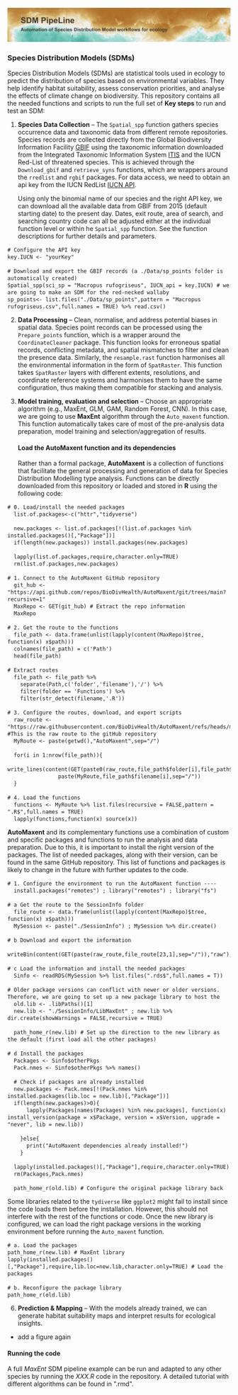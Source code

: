 ![Header](Results/Figures/ReadMeHeader.png)

### Species Distribution Models (SDMs)

Species Distribution Models (SDMs) are statistical tools used in ecology to predict the distribution of species based on environmental variables. They help identify habitat suitability, assess conservation priorities, and analyse the effects of climate change on biodiversity. This repository contains all the needed functions and scripts to run the full set of **Key steps** to run and test an SDM:

1. **Species Data Collection** – The `Spatial_spp` function gathers species occurrence data and taxonomic data from different remote repositories. Species records are collected directly from the Global Biodiversity Information Facility [GBIF](https://www.gbif.org/) using the taxonomic information downloaded from the Integrated Taxonomic Information System [ITIS](https://www.itis.gov/) and the IUCN Red-List of threatened species. This is achieved through the `Download_gbif` and `retrieve_syns` functions, which are wrappers around the `rredlist` and `rgbif` packages. For data access, we need to obtain an api key from the IUCN RedList [IUCN API](https://api.iucnredlist.org/).

   Using only the binomial name of our species and the right API key, we can download all the available data from GBIF from 2015 (default starting date) to the present day. Dates, exit route, area of search, and searching country code can all be adjusted either at the individual function level or within he `Spatial_spp` function. See the function descriptions for further details and parameters.

```{r}
# Configure the API key
key.IUCN <- "yourKey"  

# Download and export the GBIF records (a ./Data/sp_points folder is automatically created)
Spatial_spp(sci_sp = "Macropus rufogriseus", IUCN_api = key.IUCN) # we are going to make an SDM for the red-necked wallaby
sp_points<- list.files("./Data/sp_points",pattern = "Macropus rufogriseus.csv",full.names = TRUE) %>% read.csv()

```
2. **Data Processing** – Clean, normalise, and address potential biases in spatial data. Species point records can be processed using the `Prepare_points` function, which is a wrapper around the `CoordinateCleaner` package. This function looks for erroneous spatial records, conflicting metadata, and spatial mismatches to filter and clean the presence data. Similarly, the `resample.rast` function harmonises all the environmental information in the form of `SpatRaster`. This function takes `SpatRaster` layers with different extents, resolutions, and coordinate reference systems and harmonises them to have the same configuration, thus making them compatible for stacking and analysis. 

3. **Model training, evaluation and selection** – Choose an appropriate algorithm (e.g., MaxEnt, GLM, GAM, Random Forest, CNN). In this case, we are going to use **MaxEnt** algorithm through the `Auto_maxent` function. This function automatically takes care of most of the pre-analysis data preparation, model training and selection/aggregation of results.

   #### Load the AutoMaxent function and its dependencies

   Rather than a formal package, **AutoMaxent** is a collection of functions that facilitate the general processing and generation of data for Species Distribution Modelling type analysis. Functions can be directly downloaded from this repository or loaded and stored in **R** using the following code:

```{r}
# 0. Load/install the needed packages
  list.of.packages<-c("httr","tidyverse")
  
  new.packages <- list.of.packages[!(list.of.packages %in% installed.packages()[,"Package"])]
  if(length(new.packages)) install.packages(new.packages)
  
  lapply(list.of.packages,require,character.only=TRUE)
  rm(list.of.packages,new.packages)

# 1. Connect to the AutoMaxent GitHub repository
  git_hub <- "https://api.github.com/repos/BioDivHealth/AutoMaxent/git/trees/main?recursive=1"
  MaxRepo <- GET(git_hub) # Extract the repo information
  MaxRepo

# 2. Get the route to the functions
  file_path <- data.frame(unlist(lapply(content(MaxRepo)$tree, function(x) x$path)))
  colnames(file_path) = c('Path')
  head(file_path)

# Extract routes
  file_path <- file_path %>%
    separate(Path,c('folder','filename'),'/') %>%
    filter(folder == 'Functions') %>%
    filter(str_detect(filename,'.R'))

# 3. Configure the routes, download, and export scripts
  raw_route <- "https://raw.githubusercontent.com/BioDivHealth/AutoMaxent/refs/heads/main" #This is the raw route to the gitHub repository
  MyRoute <- paste(getwd(),"AutoMaxent",sep="/")
  
  for(i in 1:nrow(file_path)){
    write_lines(content(GET(paste0(raw_route,file_path$folder[i],file_path$filename[i]))),
                paste(MyRoute,file_path$filename[i],sep="/"))
  }

# 4. Load the functions
  functions <- MyRoute %>% list.files(recursive = FALSE,pattern = ".R$",full.names = TRUE)
  lapply(functions,function(x) source(x))
```

   **AutoMaxent** and its complementary functions use a combination of custom and specific packages and functions to run the analysis and data preparation. Due to this, it is important to install the right version of the packages. The list of needed packages, along with their version, can be found in the same GitHub repository. This list of functions and packages is likely to change in the future with further updates to the code.

```{r}
# 1. Configure the environment to run the AutoMaxent function ----
  install.packages("remotes") ; library("remotes") ; library("fs")

# a Get the route to the SessionInfo folder
  file_route <- data.frame(unlist(lapply(content(MaxRepo)$tree, function(x) x$path)))
  MySession <- paste("./SessionInfo") ; MySession %>% dir.create()

# b Download and export the information    
  writeBin(content(GET(paste(raw_route,file_route[23,1],sep="/")),"raw"),paste(MySession,"SessionInfo.rds",sep="/"))

# c Load the information and install the needed packages
  Sinfo <- readRDS(MySession %>% list.files(".rds$",full.names = T))

# Older package versions can conflict with newer or older versions. Therefore, we are going to set up a new package library to host the
  old.lib <- .libPaths()[1]
  new.lib <- "./SessionInfo/LibMaxEnt" ; new.lib %>% dir.create(showWarnings = FALSE,recursive = TRUE)  
  
  path_home_r(new.lib) # Set up the direction to the new library as the default (first load all the other packages)
  
# d Install the packages
  Packages <- Sinfo$otherPkgs
  Pack.nmes <- Sinfo$otherPkgs %>% names()

  # Check if packages are already installed
  new.packages <- Pack.nmes[!(Pack.nmes %in% installed.packages(lib.loc = new.lib)[,"Package"])]
  if(length(new.packages)>0){
      lapply(Packages[names(Packages) %in% new.packages], function(x) install_version(package = x$Package, version = x$Version, upgrade = "never", lib = new.lib))
  
    }else{
      print("AutoMaxent dependencies already installed!")  
    }
  
  lapply(installed.packages()[,"Package"],require,character.only=TRUE)
  rm(Packages,Pack.nmes)
 
  path_home_r(old.lib) # Configure the original package library back

```

   Some libraries related to the `tydiverse` like `ggplot2` might fail to install since the code loads them before the installation. However, this should not interfere with the rest of the functions or code. Once the new library is configured, we can load the right package versions in the working environment before running the `Auto_maxent` function. 

```{r}
# a. Load the packages
path_home_r(new.lib) # MaxEnt library
lapply(installed.packages()[,"Package"],require,lib.loc=new.lib,character.only=TRUE) # Load the packages

# b. Reconfigure the package library
path_home_r(old.lib)

```
   
6. **Prediction & Mapping** – With the models already trained, we can generate habitat suitability maps and interpret results for ecological insights.
- add a figure again

#### Running the code
A full *MaxEnt* SDM pipeline example can be run and adapted to any other species by running the *XXX.R* code in the repository. A detailed tutorial with different algorithms can be found in ".rmd".  




